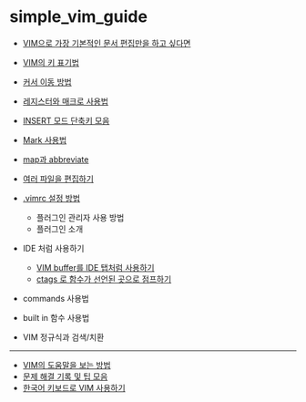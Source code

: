 # simple_vim_guide
* [VIM으로 가장 기본적인 문서 편집만을 하고 싶다면](for_beginners.md)
* [VIM의 키 표기법](keys_basic.md)
* [커서 이동 방법](moving.md)
* [레지스터와 매크로 사용법](register.md)
* [INSERT 모드 단축키 모음](insert_keys.md)
* [Mark 사용법](mark.md)
* [map과 abbreviate](map.md)
* [여러 파일을 편집하기](multiple_files.md)
* [.vimrc 설정 방법](vimrc.md)
    * 플러그인 관리자 사용 방법
    * 플러그인 소개

* IDE 처럼 사용하기
    * [VIM buffer를 IDE 탭처럼 사용하기](buffertip.md)
    * [ctags 로 함수가 선언된 곳으로 점프하기](ctags.md)

* commands 사용법
* built in 함수 사용법
* VIM 정규식과 검색/치환

------

* [VIM의 도움말을 보는 방법](help.md)
* [문제 해결 기록 및 팁 모음](fixlog.md)
* [한국어 키보드로 VIM 사용하기](with_korean.md)
